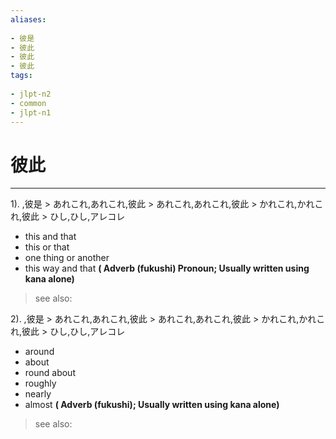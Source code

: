 ```yaml
---
aliases:
    
- 彼是
- 彼此
- 彼此
- 彼此
tags:
    
- jlpt-n2
- common
- jlpt-n1
---
```


# 彼此
---
1).
,彼是 > あれこれ,あれこれ,彼此 > あれこれ,あれこれ,彼此 > かれこれ,かれこれ,彼此 > ひし,ひし,アレコレ

- this and that
- this or that
- one thing or another
- this way and that
**( Adverb (fukushi) Pronoun; Usually written using kana alone)**
> see also: 
            
2).
,彼是 > あれこれ,あれこれ,彼此 > あれこれ,あれこれ,彼此 > かれこれ,かれこれ,彼此 > ひし,ひし,アレコレ

- around
- about
- round about
- roughly
- nearly
- almost
**( Adverb (fukushi); Usually written using kana alone)**
> see also: 
            